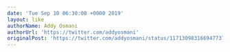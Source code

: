 ```yaml
---
date: 'Tue Sep 10 06:30:00 +0000 2019'
layout: like
authorName: Addy Osmani
authorUrl: 'https://twitter.com/addyosmani'
originalPost: 'https://twitter.com/addyosmani/status/1171309831669477376'
---
```

